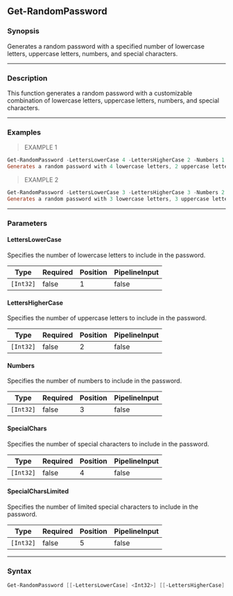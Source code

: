 Get-RandomPassword
------------------

### Synopsis
Generates a random password with a specified number of lowercase letters, uppercase letters, numbers, and special characters.

---

### Description

This function generates a random password with a customizable combination of lowercase letters, uppercase letters, numbers, and special characters.

---

### Examples
> EXAMPLE 1

```PowerShell
Get-RandomPassword -LettersLowerCase 4 -LettersHigherCase 2 -Numbers 1 -SpecialChars 0 -SpecialCharsLimited 1
Generates a random password with 4 lowercase letters, 2 uppercase letters, 1 number, and 1 limited special character.
```
> EXAMPLE 2

```PowerShell
Get-RandomPassword -LettersLowerCase 3 -LettersHigherCase 3 -Numbers 2 -SpecialChars 2 -SpecialCharsLimited 1
Generates a random password with 3 lowercase letters, 3 uppercase letters, 2 numbers, 2 special characters, and 1 limited special character.
```

---

### Parameters
#### **LettersLowerCase**
Specifies the number of lowercase letters to include in the password.

|Type     |Required|Position|PipelineInput|
|---------|--------|--------|-------------|
|`[Int32]`|false   |1       |false        |

#### **LettersHigherCase**
Specifies the number of uppercase letters to include in the password.

|Type     |Required|Position|PipelineInput|
|---------|--------|--------|-------------|
|`[Int32]`|false   |2       |false        |

#### **Numbers**
Specifies the number of numbers to include in the password.

|Type     |Required|Position|PipelineInput|
|---------|--------|--------|-------------|
|`[Int32]`|false   |3       |false        |

#### **SpecialChars**
Specifies the number of special characters to include in the password.

|Type     |Required|Position|PipelineInput|
|---------|--------|--------|-------------|
|`[Int32]`|false   |4       |false        |

#### **SpecialCharsLimited**
Specifies the number of limited special characters to include in the password.

|Type     |Required|Position|PipelineInput|
|---------|--------|--------|-------------|
|`[Int32]`|false   |5       |false        |

---

### Syntax
```PowerShell
Get-RandomPassword [[-LettersLowerCase] <Int32>] [[-LettersHigherCase] <Int32>] [[-Numbers] <Int32>] [[-SpecialChars] <Int32>] [[-SpecialCharsLimited] <Int32>] [<CommonParameters>]
```
